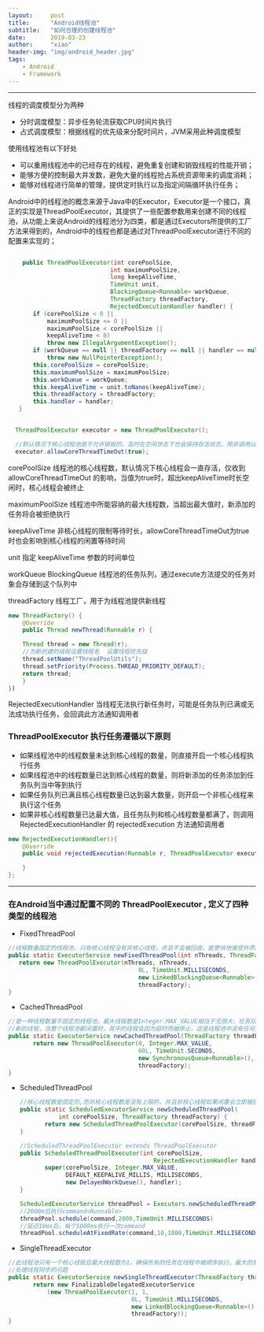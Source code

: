 ```yaml
---
layout:     post
title:      "Android线程池"
subtitle:   "如何合理的创建线程池"
date:       2019-03-23
author:     "xiao"
header-img: "img/android_header.jpg"
tags:
    - Android
    - Framework
---
```


***

线程的调度模型分为两种

 * 分时调度模型：异步任务轮流获取CPU时间片执行
 * 占式调度模型：根据线程的优先级来分配时间片，JVM采用此种调度模型

使用线程池有以下好处

 * 可以重用线程池中的已经存在的线程，避免重复创建和销毁线程的性能开销；
 * 能够方便的控制最大并发数，避免大量的线程抢占系统资源带来的调度消耗；
 * 能够对线程进行简单的管理，提供定时执行以及指定间隔循环执行任务；

 Android中的线程池的概念来源于Java中的Executor，Executor是一个接口，真正的实现是ThreadPoolExecutor，其提供了一些配置参数用来创建不同的线程池，从功能上来说Android的线程池分为四类，都是通过Executors所提供的工厂方法来得到的，Android中的线程也都是通过对ThreadPoolExecutor进行不同的配置来实现的；

 ``` java

     public ThreadPoolExecutor(int corePoolSize,
                              int maximumPoolSize,
                              long keepAliveTime,
                              TimeUnit unit,
                              BlockingQueue<Runnable> workQueue,
                              ThreadFactory threadFactory,
                              RejectedExecutionHandler handler) {
        if (corePoolSize < 0 ||
            maximumPoolSize <= 0 ||
            maximumPoolSize < corePoolSize ||
            keepAliveTime < 0)
            throw new IllegalArgumentException();
        if (workQueue == null || threadFactory == null || handler == null)
            throw new NullPointerException();
        this.corePoolSize = corePoolSize;
        this.maximumPoolSize = maximumPoolSize;
        this.workQueue = workQueue;
        this.keepAliveTime = unit.toNanos(keepAliveTime);
        this.threadFactory = threadFactory;
        this.handler = handler;
    }


   ThreadPoolExecutor executor = new ThreadPoolExecutor();

   //默认情况下核心线程池是不允许销毁的，及时在空闲状态下也会保持存活状态，除非调用以下方法，核心线程会有超时策略，当超出keepAliveTime时长空闲时，核心线程会被终止
   executor.allowCoreThreadTimeOut(true);

 ```

 corePoolSize 线程池的核心线程数，默认情况下核心线程会一直存活，仅收到 allowCoreThreadTimeOut 的影响，当值为true时，超出keepAliveTime时长空闲时，核心线程会被终止

 maximumPoolSize  线程池中所能容纳的最大线程数，当超出最大值时，新添加的任务将会被拒绝执行

 keepAliveTime 非核心线程的限制等待时长，allowCoreThreadTimeOut为true时也会影响到核心线程的闲置等待时间

 unit 指定 keepAliveTime 参数的时间单位

 workQueue BlockingQueue<Runnable> 线程池的任务队列，通过execute方法提交的任务对象会存储到这个队列中

 threadFactory 线程工厂，用于为线程池提供新线程
```java
new ThreadFactory() {
    @Override
    public Thread newThread(Runnable r) {

    Thread thread = new Thread(r);
    //为新创建的线程设置线程名  设置线程优先级
    thread.setName("ThreadPoolUtils");
    thread.setPriority(Process.THREAD_PRIORITY_DEFAULT);
    return thread;
    }
})

```

RejectedExecutionHandler 当线程无法执行新任务时，可能是任务队列已满或无法成功执行任务，会回调此方法通知调用者

### ThreadPoolExecutor 执行任务遵循以下原则

 - 如果线程池中的线程数量未达到核心线程的数量，则直接开启一个核心线程执行任务
 - 如果线程池中的线程数量已达到核心线程的数量，则将新添加的任务添加到任务队列当中等到执行
 - 如果任务队列已满且核心线程数量已达到最大数量，则开启一个非核心线程来执行这个任务
 - 如果非核心线程数量已达最大值，且任务队列和核心线程数量都满了，则调用 RejectedExecutionHandler 的 rejectedExecution 方法通知调用者

```java
new RejectedExecutionHandler(){
    @Override
    public void rejectedExecution(Runnable r, ThreadPoolExecutor executor) {

    }
};
```
****
### 在Android当中通过配置不同的 ThreadPoolExecutor , 定义了四种类型的线程池
 - FixedThreadPool
 ```java
 //线程数量固定的线程池，只有核心线程没有非核心线程，并且不会被回收，能更快地接受外界的请求作出响应，任务队列也是没有大小限制的
 public static ExecutorService newFixedThreadPool(int nThreads, ThreadFactory threadFactory) {
    return new ThreadPoolExecutor(nThreads, nThreads,
                                      0L, TimeUnit.MILLISECONDS,
                                      new LinkedBlockingQueue<Runnable>(),
                                      threadFactory);
 }
 ```
 - CachedThreadPool
 ```java
 //是一种线程数量不固定的线程池，最大线程数是Integer.MAX_VALUE相当于无限大，任务队列是个空队列无法存入数据，意味着一旦有任务进来就会开辟
 //新的线程，当整个线程池都闲置时，其中的线程会因为超时而被停止，这是线程池中没有任何线程，不占用任何系统资源
 public static ExecutorService newCachedThreadPool(ThreadFactory threadFactory) {
        return new ThreadPoolExecutor(0, Integer.MAX_VALUE,
                                      60L, TimeUnit.SECONDS,
                                      new SynchronousQueue<Runnable>(),
                                      threadFactory);
 }
 ```
 - ScheduledThreadPool
   
   ```java
   //核心线程数是固定的,而非核心线程数是没有上限的，并且非核心线程如果闲置会立即被回收，这类线程主要用来执行定时任务和具有固定周期的重复任务
   public static ScheduledExecutorService newScheduledThreadPool(
              int corePoolSize, ThreadFactory threadFactory) {
          return new ScheduledThreadPoolExecutor(corePoolSize, threadFactory);
   }

   //ScheduledThreadPoolExecutor extends ThreadPoolExecutor
   public ScheduledThreadPoolExecutor(int corePoolSize,
                                         RejectedExecutionHandler handler) {
          super(corePoolSize, Integer.MAX_VALUE,
                DEFAULT_KEEPALIVE_MILLIS, MILLISECONDS,
                new DelayedWorkQueue(), handler);
   }

   ScheduledExecutorService threadPool = Executors.newScheduledThreadPool(4);
   //2000m后执行command<Runnable>
   threadPool.schedule(command,2000,TimeUnit.MILLISECONDS)
   //延迟10ms后，每个1000ms执行一次command
   threadPool.scheduleAtFixedRate(command,10,1000,TimeUnit.MILLISECONDS);
   ```
 - SingleThreadExecutor
 ```java
 //此线程池只有一个核心线程且最大线程数为1，确保所有的任务在线程中被顺序执行，最大的意义在于统一所有外界的任务在一个线程中执行，从而不必
 //处理线程同步的问题
 public static ExecutorService newSingleThreadExecutor(ThreadFactory threadFactory) {
        return new FinalizableDelegatedExecutorService
            (new ThreadPoolExecutor(1, 1,
                                    0L, TimeUnit.MILLISECONDS,
                                    new LinkedBlockingQueue<Runnable>(),
                                    threadFactory));
 }
 ```

